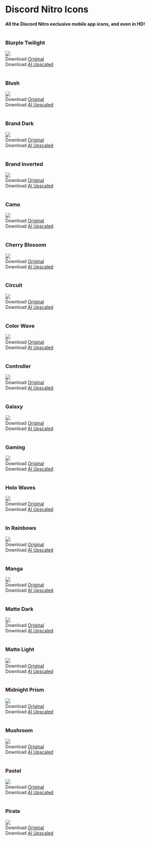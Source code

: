 # Discord Nitro Icons
#### All the Discord Nitro exclusive mobile app icons, and even in HD!<br><br>

### Blurple Twilight
![](https://github.com/MrRedstonia/discord-nitro-icons/blob/main/SD/BlurpleTwilightIcon.png)<br>
Download [Original](https://raw.githubusercontent.com/MrRedstonia/discord-nitro-icons/main/SD/BlurpleTwilightIcon.png)<br>
Download [AI Upscaled](https://raw.githubusercontent.com/MrRedstonia/discord-nitro-icons/main/HD/BlurpleTwilightIconHD.png)<br><br>

### Blush
![](https://github.com/MrRedstonia/discord-nitro-icons/blob/main/SD/BlushIcon.png)<br>
Download [Original](https://raw.githubusercontent.com/MrRedstonia/discord-nitro-icons/main/SD/BlushIcon.png)<br>
Download [AI Upscaled](https://raw.githubusercontent.com/MrRedstonia/discord-nitro-icons/main/HD/BlushIconHD.png)<br><br>

### Brand Dark
![](https://github.com/MrRedstonia/discord-nitro-icons/blob/main/SD/BrandDarkIcon.png)<br>
Download [Original](https://raw.githubusercontent.com/MrRedstonia/discord-nitro-icons/main/SD/BrandDarkIcon.png)<br>
Download [AI Upscaled](https://raw.githubusercontent.com/MrRedstonia/discord-nitro-icons/main/HD/BrandDarkIconHD.png)<br><br>

### Brand Inverted
![](https://github.com/MrRedstonia/discord-nitro-icons/blob/main/SD/BrandInvertedIcon.png)<br>
Download [Original](https://raw.githubusercontent.com/MrRedstonia/discord-nitro-icons/main/SD/BrandInvertedIcon.png)<br>
Download [AI Upscaled](https://raw.githubusercontent.com/MrRedstonia/discord-nitro-icons/main/HD/BrandInvertedIconHD.png)<br><br>

### Camo
![](https://github.com/MrRedstonia/discord-nitro-icons/blob/main/SD/CamoIcon.png)<br>
Download [Original](https://raw.githubusercontent.com/MrRedstonia/discord-nitro-icons/main/SD/CamoIcon.png)<br>
Download [AI Upscaled](https://raw.githubusercontent.com/MrRedstonia/discord-nitro-icons/main/HD/CamoIconHD.png)<br><br>

### Cherry Blossom
![](https://github.com/MrRedstonia/discord-nitro-icons/blob/main/SD/CherryBlossomIcon.png)<br>
Download [Original](https://raw.githubusercontent.com/MrRedstonia/discord-nitro-icons/main/SD/CherryBlossomIcon.png)<br>
Download [AI Upscaled](https://raw.githubusercontent.com/MrRedstonia/discord-nitro-icons/main/HD/CherryBlossomIconHD.png)<br><br>

### Circuit
![](https://github.com/MrRedstonia/discord-nitro-icons/blob/main/SD/CircuitIcon.png)<br>
Download [Original](https://raw.githubusercontent.com/MrRedstonia/discord-nitro-icons/main/SD/CircuitIcon.png)<br>
Download [AI Upscaled](https://raw.githubusercontent.com/MrRedstonia/discord-nitro-icons/main/HD/CircuitIconHD.png)<br><br>

### Color Wave
![](https://github.com/MrRedstonia/discord-nitro-icons/blob/main/SD/ColorWaveIcon.png)<br>
Download [Original](https://raw.githubusercontent.com/MrRedstonia/discord-nitro-icons/main/SD/ColorWaveIcon.png)<br>
Download [AI Upscaled](https://raw.githubusercontent.com/MrRedstonia/discord-nitro-icons/main/HD/ColorWaveIconHD.png)<br><br>

### Controller
![](https://github.com/MrRedstonia/discord-nitro-icons/blob/main/SD/ControllerIcon.png)<br>
Download [Original](https://raw.githubusercontent.com/MrRedstonia/discord-nitro-icons/main/SD/ControllerIcon.png)<br>
Download [AI Upscaled](https://raw.githubusercontent.com/MrRedstonia/discord-nitro-icons/main/HD/ControllerIconHD.png)<br><br>

### Galaxy
![](https://github.com/MrRedstonia/discord-nitro-icons/blob/main/SD/GalaxyIcon.png)<br>
Download [Original](https://raw.githubusercontent.com/MrRedstonia/discord-nitro-icons/main/SD/GalaxyIcon.png)<br>
Download [AI Upscaled](https://raw.githubusercontent.com/MrRedstonia/discord-nitro-icons/main/HD/GalaxyIconHD.png)<br><br>

### Gaming
![](https://github.com/MrRedstonia/discord-nitro-icons/blob/main/SD/GamingIcon.png)<br>
Download [Original](https://raw.githubusercontent.com/MrRedstonia/discord-nitro-icons/main/SD/GamingIcon.png)<br>
Download [AI Upscaled](https://raw.githubusercontent.com/MrRedstonia/discord-nitro-icons/main/HD/GamingIconHD.png)<br><br>

### Holo Waves
![](https://github.com/MrRedstonia/discord-nitro-icons/blob/main/SD/HoloWavesIcon.png)<br>
Download [Original](https://raw.githubusercontent.com/MrRedstonia/discord-nitro-icons/main/SD/HoloWavesIcon.png)<br>
Download [AI Upscaled](https://raw.githubusercontent.com/MrRedstonia/discord-nitro-icons/main/HD/HoloWavesIconHD.png)<br><br>

### In Rainbows
![](https://github.com/MrRedstonia/discord-nitro-icons/blob/main/SD/InRainbowsIcon.png)<br>
Download [Original](https://raw.githubusercontent.com/MrRedstonia/discord-nitro-icons/main/SD/InRainbowsIcon.png)<br>
Download [AI Upscaled](https://raw.githubusercontent.com/MrRedstonia/discord-nitro-icons/main/HD/InRainbowsIconHD.png)<br><br>

### Manga
![](https://github.com/MrRedstonia/discord-nitro-icons/blob/main/SD/MangaIcon.png)<br>
Download [Original](https://raw.githubusercontent.com/MrRedstonia/discord-nitro-icons/main/SD/MangaIcon.png)<br>
Download [AI Upscaled](https://raw.githubusercontent.com/MrRedstonia/discord-nitro-icons/main/HD/MangaIconHD.png)<br><br>

### Matte Dark
![](https://github.com/MrRedstonia/discord-nitro-icons/blob/main/SD/MatteDarkIcon.png)<br>
Download [Original](https://raw.githubusercontent.com/MrRedstonia/discord-nitro-icons/main/SD/MatteDarkIcon.png)<br>
Download [AI Upscaled](https://raw.githubusercontent.com/MrRedstonia/discord-nitro-icons/main/HD/MatteDarkIconHD.png)<br><br>

### Matte Light
![](https://github.com/MrRedstonia/discord-nitro-icons/blob/main/SD/MatteLightIcon.png)<br>
Download [Original](https://raw.githubusercontent.com/MrRedstonia/discord-nitro-icons/main/SD/MatteLightIcon.png)<br>
Download [AI Upscaled](https://raw.githubusercontent.com/MrRedstonia/discord-nitro-icons/main/HD/MatteLightIconHD.png)<br><br>

### Midnight Prism
![](https://github.com/MrRedstonia/discord-nitro-icons/blob/main/SD/MidnightPrismIcon.png)<br>
Download [Original](https://raw.githubusercontent.com/MrRedstonia/discord-nitro-icons/main/SD/MidnightPrismIcon.png)<br>
Download [AI Upscaled](https://raw.githubusercontent.com/MrRedstonia/discord-nitro-icons/main/HD/MidnightPrismIconHD.png)<br><br>

### Mushroom
![](https://github.com/MrRedstonia/discord-nitro-icons/blob/main/SD/MushroomIcon.png)<br>
Download [Original](https://raw.githubusercontent.com/MrRedstonia/discord-nitro-icons/main/SD/MushroomIcon.png)<br>
Download [AI Upscaled](https://raw.githubusercontent.com/MrRedstonia/discord-nitro-icons/main/HD/MushroomIconHD.png)<br><br>

### Pastel
![](https://github.com/MrRedstonia/discord-nitro-icons/blob/main/SD/PastelIcon.png)<br>
Download [Original](https://raw.githubusercontent.com/MrRedstonia/discord-nitro-icons/main/SD/PastelIcon.png)<br>
Download [AI Upscaled](https://raw.githubusercontent.com/MrRedstonia/discord-nitro-icons/main/HD/PastelIconHD.png)<br><br>

### Pirate
![](https://github.com/MrRedstonia/discord-nitro-icons/blob/main/SD/PirateIcon.png)<br>
Download [Original](https://raw.githubusercontent.com/MrRedstonia/discord-nitro-icons/main/SD/PirateIcon.png)<br>
Download [AI Upscaled](https://raw.githubusercontent.com/MrRedstonia/discord-nitro-icons/main/HD/PirateIconHD.png)<br><br>
